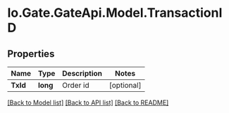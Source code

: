 
# Io.Gate.GateApi.Model.TransactionID

## Properties

Name | Type | Description | Notes
------------ | ------------- | ------------- | -------------
**TxId** | **long** | Order id | [optional] 

[[Back to Model list]](../README.md#documentation-for-models)
[[Back to API list]](../README.md#documentation-for-api-endpoints)
[[Back to README]](../README.md)
